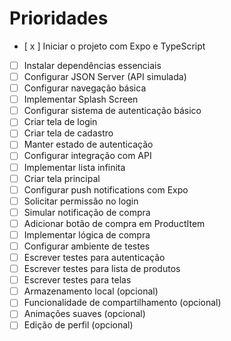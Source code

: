# Prioridades

- [ x ] Iniciar o projeto com Expo e TypeScript
- [ ] Instalar dependências essenciais
- [ ] Configurar JSON Server (API simulada)
- [ ] Configurar navegação básica
- [ ] Implementar Splash Screen
- [ ] Configurar sistema de autenticação básico
- [ ] Criar tela de login
- [ ] Criar tela de cadastro
- [ ] Manter estado de autenticação
- [ ] Configurar integração com API
- [ ] Implementar lista infinita
- [ ] Criar tela principal
- [ ] Configurar push notifications com Expo
- [ ] Solicitar permissão no login
- [ ] Simular notificação de compra
- [ ] Adicionar botão de compra em ProductItem
- [ ] Implementar lógica de compra
- [ ] Configurar ambiente de testes
- [ ] Escrever testes para autenticação
- [ ] Escrever testes para lista de produtos
- [ ] Escrever testes para telas
- [ ] Armazenamento local (opcional)
- [ ] Funcionalidade de compartilhamento (opcional)
- [ ] Animações suaves (opcional)
- [ ] Edição de perfil (opcional)